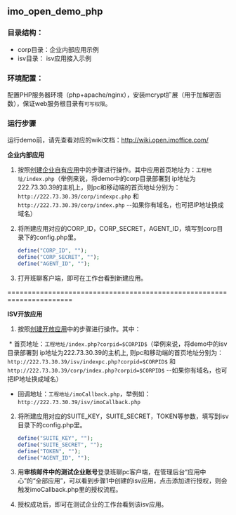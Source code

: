 ## imo_open_demo_php

### 目录结构：
- corp目录：企业内部应用示例
- isv目录： isv应用接入示例

### 环境配置：
   配置PHP服务器环境（php+apache/nginx），安装mcrypt扩展（用于加解密函数），保证web服务根目录有`可写权限`。

### 运行步骤
   运行demo前，请先查看对应的wiki文档：http://wiki.open.imoffice.com/

**企业内部应用**

1. 按照[创建企业自有应用](http://wiki.open.imoffice.com/pages/viewpage.action?pageId=3244078)中的步骤进行操作。其中应用首页地址为：`工程地址/index.php`（举例来说，将demo中的corp目录部署到 ip地址为222.73.30.39的主机上，则pc和移动端的首页地址分别为：`http://222.73.30.39/corp/indexpc.php` 和 `http://222.73.30.39/corp/index.php` --如果你有域名，也可把IP地址换成域名）

2. 将所建应用对应的CORP_ID，CORP_SECRET，AGENT_ID，填写到corp目录下的config.php里。

   ```php
   define("CORP_ID", "");
   define("CORP_SECRET", "");
   define("AGENT_ID", "");
   ```
3. 打开班聊客户端，即可在工作台看到新建应用。

======================================================================

**ISV开放应用**

1. 按照[创建开放应用](http://wiki.open.imoffice.com/pages/viewpage.action?pageId=3244119)中的步骤进行操作。其中：

  * 首页地址：`工程地址/index.php?corpid=$CORPID$`（举例来说，将demo中的isv目录部署到 ip地址为222.73.30.39的主机上, 则pc和移动端的首页地址分别为：`http://222.73.30.39/isv/indexpc.php?corpid=$CORPID$` 和 `http://222.73.30.39/corp/index.php?corpid=$CORPID$` --如果你有域名，也可把IP地址换成域名）
  
  * 回调地址：`工程地址/imoCallback.php`，举例如：`http://222.73.30.39/isv/imoCallback.php`

2. 将所建应用对应的SUITE_KEY，SUITE_SECRET，TOKEN等参数，填写到isv目录下的config.php里。

   ```php
   define("SUITE_KEY", "");
   define("SUITE_SECRET", "");
   define("TOKEN", "");
   define("AGENT_ID", "");
   ```

3. 用**审核邮件中的测试企业账号**登录班聊pc客户端，在管理后台“应用中心”的“全部应用”，可以看到步骤1中创建的isv应用，点击添加进行授权，则会触发imoCallback.php里的授权流程。

4. 授权成功后，即可在测试企业的工作台看到该isv应用。
